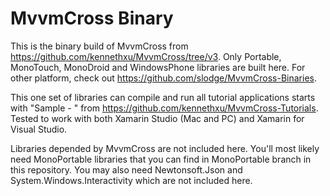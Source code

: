 MvvmCross Binary
================
This is the binary build of MvvmCross from https://github.com/kennethxu/MvvmCross/tree/v3. 
Only Portable, MonoTouch, MonoDroid and WindowsPhone libraries are built here. For other platform,
check out https://github.com/slodge/MvvmCross-Binaries.

This one set of libraries can compile and run all tutorial applications starts with "Sample - " 
from https://github.com/kennethxu/MvvmCross-Tutorials. Tested to work with both Xamarin Studio 
(Mac and PC) and Xamarin for Visual Studio.

Libraries depended by MvvmCross are not included here. You'll most likely need MonoPortable 
libraries that you can find in MonoPortable branch in this repository. You may also need Newtonsoft.Json
and System.Windows.Interactivity which are not included here.
